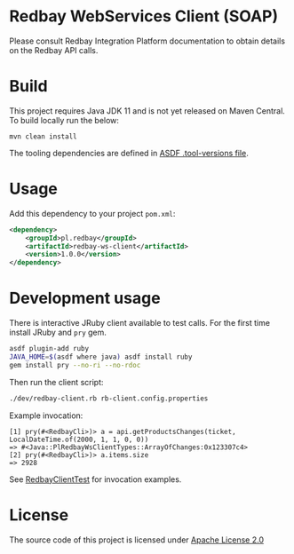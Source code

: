 # Redbay WebServices Client (SOAP)

Please consult Redbay Integration Platform documentation to obtain details on the Redbay API calls.

# Build
This project requires Java JDK 11 and is not yet released on Maven Central. To build locally run the below:

    mvn clean install

The tooling dependencies are defined in [ASDF .tool-versions file](.tool-versions).  

# Usage
Add this dependency to your project `pom.xml`:
```xml
<dependency>
    <groupId>pl.redbay</groupId>
    <artifactId>redbay-ws-client</artifactId>
    <version>1.0.0</version>
</dependency>
```
# Development usage

There is interactive JRuby client available to test calls.
For the first time install JRuby and `pry` gem.

```bash
asdf plugin-add ruby
JAVA_HOME=$(asdf where java) asdf install ruby
gem install pry --no-ri --no-rdoc
```
Then run the client script:
```bash
./dev/redbay-client.rb rb-client.config.properties
```

Example invocation:
```
[1] pry(#<RedbayCli>)> a = api.getProductsChanges(ticket, LocalDateTime.of(2000, 1, 1, 0, 0))
=> #<Java::PlRedbayWsClientTypes::ArrayOfChanges:0x123307c4>
[2] pry(#<RedbayCli>)> a.items.size
=> 2928
```

See [RedbayClientTest](src/test/java/pl/redbay/ws/client/RedbayClientTest.java) for invocation examples.

# License

The source code of this project is licensed under [Apache License 2.0](LICENSE.txt)
